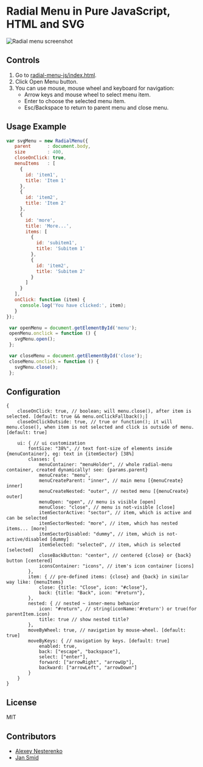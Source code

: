 # Radial Menu in Pure JavaScript, HTML and SVG

![Radial menu screenshot](https://raw.githubusercontent.com/axln/radial-menu-js/master/radial-menu.png)

## Controls

 1. Go to [radial-menu-js/index.html](https://axln.github.io/radial-menu-js/index.html).
 2. Click Open Menu button.
 3. You can use mouse, mouse wheel and keyboard for navigation:
    * Arrow keys and mouse wheel to select menu item.
    * Enter to choose the selected menu item.
    * Esc/Backspace to return to parent menu and close menu.
 
## Usage Example
 
 ```javascript
var svgMenu = new RadialMenu({
    parent      : document.body,
    size        : 400,
    closeOnClick: true,
    menuItems   : [
      {
        id: 'item1',
        title: 'Item 1'
      },
      {
        id: 'item2',
        title: 'Item 2'
      },
      {
        id: 'more',
        title: 'More...',
        items: [
          {
            id: 'subitem1',
            title: 'Subitem 1'
          },
          {
            id: 'item2',
            title: 'Subitem 2'
          }
        ]
      }
    ],
    onClick: function (item) {
      console.log('You have clicked:', item);
    }
});

  var openMenu = document.getElementById('menu');
  openMenu.onclick = function () {
    svgMenu.open();
  };

  var closeMenu = document.getElementById('close');
  closeMenu.onclick = function () {
    svgMenu.close();
  };
```

## Configuration

```json5
{
    closeOnClick: true, // boolean; will menu.close(), after item is selected. [default: true && menu.onClickFallback();]
    closeOnClickOutside: true, // true or function(); it will menu.close(), when item is not selected and click is outside of menu. [default: true]
    
    ui: { // ui customization
        fontSize: "38%", // text font-size of elements inside {menuContainer}, eg: text in {itemSector} [38%]
        classes: {
            menuContainer: "menuHolder", // whole radial-menu container, created dynamically! see: {params.parent}
            menuCreate: "menu",
            menuCreateParent: "inner", // main menu [{menuCreate} inner]
            menuCreateNested: "outer", // nested menu [{menuCreate} outer]
            menuOpen: "open", // menu is visible [open]
            menuClose: "close", // menu is not-visible [close]
            itemSectorActive: "sector", // item, which is active and can be selected
            itemSectorNested: "more", // item, which has nested items... [more]
            itemSectorDisabled: "dummy", // item, which is not-active/disabled [dummy]
            itemSelected: "selected", // item, which is selected [selected]
            closeBackButton: "center", // centered {close} or {back} button [centered]
            iconsContainer: "icons", // item's icon container [icons]
        },
        item: { // pre-defined items: {close} and {back} in similar way like: {menuItems}
            close: {title: "Close", icon: "#close"},
            back: {title: "Back", icon: "#return"},
        },
        nested: { // nested ~ inner-menu behavior
            icon: "#return", // string(iconName:'#return') or true(for parentItem.icon)
            title: true // show nested title?
        },
        moveByWheel: true, // navigation by mouse-wheel. [default: true]
        moveByKeys: { // navigation by keys. [default: true]
            enabled: true,
            back: ["escape", "backspace"],
            select: ["enter"],
            forward: ["arrowRight", "arrowUp"],
            backward: ["arrowLeft", "arrowDown"]
        }
    }
}
```

## License
MIT

## Contributors

* [Alexey Nesterenko](https://github.com/axln) 
* [Jan Smid](https://github.com/j3nda)
